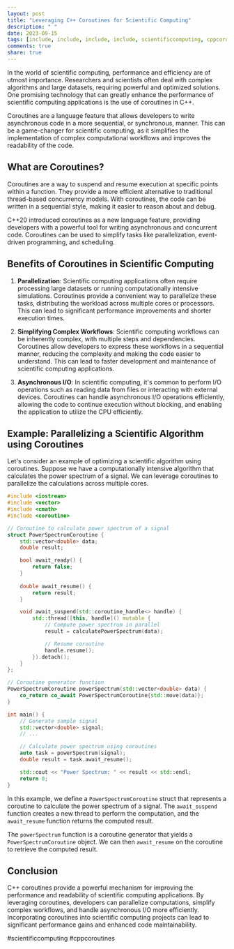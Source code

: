 ```yaml
---
layout: post
title: "Leveraging C++ Coroutines for Scientific Computing"
description: " "
date: 2023-09-15
tags: [include, include, include, include, scientificcomputing, cppcoroutines]
comments: true
share: true
---
```


In the world of scientific computing, performance and efficiency are of utmost importance. Researchers and scientists often deal with complex algorithms and large datasets, requiring powerful and optimized solutions. One promising technology that can greatly enhance the performance of scientific computing applications is the use of coroutines in C++.

Coroutines are a language feature that allows developers to write asynchronous code in a more sequential, or synchronous, manner. This can be a game-changer for scientific computing, as it simplifies the implementation of complex computational workflows and improves the readability of the code.

## What are Coroutines?

Coroutines are a way to suspend and resume execution at specific points within a function. They provide a more efficient alternative to traditional thread-based concurrency models. With coroutines, the code can be written in a sequential style, making it easier to reason about and debug.

C++20 introduced coroutines as a new language feature, providing developers with a powerful tool for writing asynchronous and concurrent code. Coroutines can be used to simplify tasks like parallelization, event-driven programming, and scheduling.

## Benefits of Coroutines in Scientific Computing

1. **Parallelization**: Scientific computing applications often require processing large datasets or running computationally intensive simulations. Coroutines provide a convenient way to parallelize these tasks, distributing the workload across multiple cores or processors. This can lead to significant performance improvements and shorter execution times.

2. **Simplifying Complex Workflows**: Scientific computing workflows can be inherently complex, with multiple steps and dependencies. Coroutines allow developers to express these workflows in a sequential manner, reducing the complexity and making the code easier to understand. This can lead to faster development and maintenance of scientific computing applications.

3. **Asynchronous I/O**: In scientific computing, it's common to perform I/O operations such as reading data from files or interacting with external devices. Coroutines can handle asynchronous I/O operations efficiently, allowing the code to continue execution without blocking, and enabling the application to utilize the CPU efficiently.

## Example: Parallelizing a Scientific Algorithm using Coroutines

Let's consider an example of optimizing a scientific algorithm using coroutines. Suppose we have a computationally intensive algorithm that calculates the power spectrum of a signal. We can leverage coroutines to parallelize the calculations across multiple cores.

```cpp
#include <iostream>
#include <vector>
#include <cmath>
#include <coroutine>

// Coroutine to calculate power spectrum of a signal
struct PowerSpectrumCoroutine {
    std::vector<double> data;
    double result;

    bool await_ready() {
        return false;
    }
    
    double await_resume() {
        return result;
    }

    void await_suspend(std::coroutine_handle<> handle) {
        std::thread([this, handle]() mutable {
            // Compute power spectrum in parallel
            result = calculatePowerSpectrum(data);

            // Resume coroutine
            handle.resume();
        }).detach();
    }
};

// Coroutine generator function
PowerSpectrumCoroutine powerSpectrum(std::vector<double> data) {
    co_return co_await PowerSpectrumCoroutine{std::move(data)};
}

int main() {
    // Generate sample signal
    std::vector<double> signal;
    // ...

    // Calculate power spectrum using coroutines
    auto task = powerSpectrum(signal);
    double result = task.await_resume();

    std::cout << "Power Spectrum: " << result << std::endl;
    return 0;
}
```

In this example, we define a `PowerSpectrumCoroutine` struct that represents a coroutine to calculate the power spectrum of a signal. The `await_suspend` function creates a new thread to perform the computation, and the `await_resume` function returns the computed result.

The `powerSpectrum` function is a coroutine generator that yields a `PowerSpectrumCoroutine` object. We can then `await_resume` on the coroutine to retrieve the computed result.

## Conclusion

C++ coroutines provide a powerful mechanism for improving the performance and readability of scientific computing applications. By leveraging coroutines, developers can parallelize computations, simplify complex workflows, and handle asynchronous I/O more efficiently. Incorporating coroutines into scientific computing projects can lead to significant performance gains and enhanced code maintainability.

#scientificcomputing #cppcoroutines